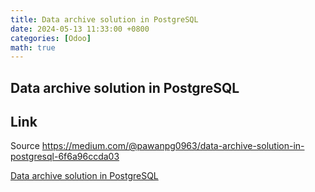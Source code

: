 ```yaml
---
title: Data archive solution in PostgreSQL
date: 2024-05-13 11:33:00 +0800
categories: [Odoo]
math: true
---
```

## Data archive solution in PostgreSQL

## Link

Source https://medium.com/@pawanpg0963/data-archive-solution-in-postgresql-6f6a96ccda03

[Data archive solution in PostgreSQL](https://vyqyty.github.io/assets/img/uploads/data-archive-solution-in-postgresql.pdf)


